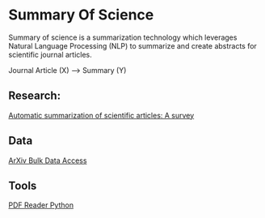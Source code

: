 # Summary Of Science
Summary of science is a summarization technology which leverages Natural Language Processing (NLP) to summarize and create abstracts for scientific journal articles. 

Journal Article (X) --> Summary (Y) 

## Research:

[Automatic summarization of scientific articles: A survey](https://www.sciencedirect.com/science/article/pii/S1319157820303554)

## Data

[ArXiv Bulk Data Access](https://arxiv.org/help/bulk_data_s3)

## Tools

[PDF Reader Python](https://pypi.org/project/pdfreader/)

